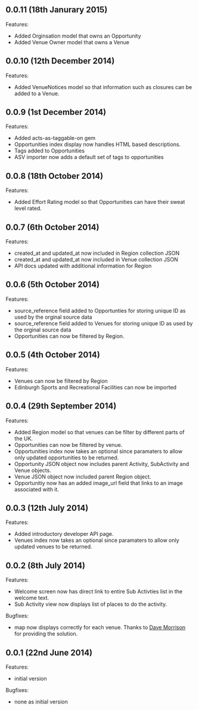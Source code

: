 ## 0.0.11 (18th Janurary 2015)

Features:

- Added Orginsation model that owns an Opportunity
- Added Venue Owner model that owns a Venue

## 0.0.10 (12th December 2014)

Features:

- Added VenueNotices model so that information such as closures can be added to a Venue.

## 0.0.9 (1st December 2014)

Features:

- Added acts-as-taggable-on gem
- Opportunities index display now handles HTML based descriptions.
- Tags added to Opportunities
- ASV importer now adds a default set of tags to opportunities

## 0.0.8 (18th October 2014)

Features:

- Added Effort Rating model so that Opportunities can have their sweat level rated.

## 0.0.7 (6th October 2014)

Features:

 - created_at and updated_at now included in Region collection JSON
 - created_at and updated_at now included in Venue collection JSON
 - API docs updated with additional information for Region

## 0.0.6 (5th October 2014)

Features:

 - source_reference field added to Opportunties for storing unique ID as used by the orginal source data
 - source_reference field added to Venues for storing unique ID as used by the orginal source data
 - Opportunities can now be filtered by Region.

## 0.0.5 (4th October 2014)

Features:

 - Venues can now be filtered by Region
 - Edinburgh Sports and Recreational Facilities can now be imported

## 0.0.4 (29th September 2014)

Features:

 - Added Region model so that venues can be filter by different parts of the UK.
 - Opportunities can now be filtered by venue.
 - Opportunities index now takes an optional since paramaters to allow only updated opportunities to be returned.
 - Opportunity JSON object now includes parent Activity, SubActivity and Venue objects.
 - Venue JSON object now included parent Region object.
 - Opportunitiy now has an added image_url field that links to an image associated with it.

## 0.0.3 (12th July 2014)

Features:

 - Added introductory developer API page.
 - Venues index now takes an optional since paramaters to allow only updated venues to be returned.

## 0.0.2 (8th July 2014)

Features:

 - Welcome screen now has direct link to entire Sub Activties list in the welcome text.
 - Sub Activity view now displays list of places to do the activity.

Bugfixes:

 - map now displays correctly for each venue. Thanks to [Dave Morrison](https://github.com/davemor) for providing the solution.

## 0.0.1 (22nd June 2014)

Features:

  - initial version

Bugfixes:

  - none as initial version


